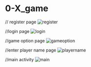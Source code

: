 # 0-X_game
// register page
![register](https://user-images.githubusercontent.com/96650011/208467406-0aa87f91-eeed-48fc-a765-eaa988c8cc68.jpg)

//login page
![login](https://user-images.githubusercontent.com/96650011/208467477-1f155718-1499-42c3-bcc4-37415b5b7808.jpg)

//game option page
![gameoption](https://user-images.githubusercontent.com/96650011/208467625-e542ce07-a44f-462f-bde1-8184779d4425.jpg)

//enter player name page
![playername](https://user-images.githubusercontent.com/96650011/208467637-8c40bdfe-237e-4895-9480-cdadecd6b294.jpg)

//main activity
![main](https://user-images.githubusercontent.com/96650011/208467648-e2fa8e3a-0200-4266-89f1-2fa30f997bcb.jpg)
